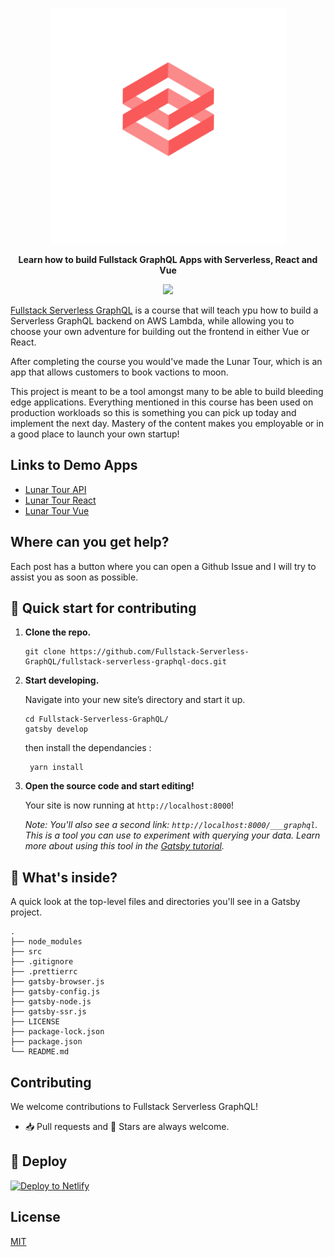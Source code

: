<p align="center">
  <a href="https://serverless-stack.com/">
    <img alt="fsgql" src="https://github.com/Fullstack-Serverless-GraphQL/fullstack-serverless-graphql-docs/raw/master/src/images/fsgql_logo.png" width="377" />
  </a>
</p>

<p align="center">
  <b>Learn how to build Fullstack GraphQL Apps with Serverless, React and Vue</b>
</p>

<p align="center">
<img src="https://img.shields.io/github/license/Fullstack-Serverless-GraphQL/fullstack-serverless-graphql-docs" />
</p>

[Fullstack Serverless GraphQL](https://fullstack-serverless-graphql.netlify.app/) is a course that will teach ypu how to build a Serverless GraphQL backend on AWS Lambda, while allowing you to choose your own adventure for building out the frontend in either Vue or React.

After completing the course you would've made the Lunar Tour, which is an app that allows customers to book vactions to moon.

This project is meant to be a tool amongst many to be able to build bleeding edge applications. Everything mentioned in this course has been used on production workloads so this is something you can pick up today and implement the next day. Mastery of the content makes you employable or in a good place to launch your own startup!

## Links to Demo Apps

- [Lunar Tour API](https://github.com/Fullstack-Serverless-GraphQL/lunar-tour-api)
- [Lunar Tour React](https://github.com/Fullstack-Serverless-GraphQL/lunar-tour-react)
- [Lunar Tour Vue](https://github.com/Fullstack-Serverless-GraphQL/lunar-tour-frontend)

## Where can you get help?

Each post has a button where you can open a Github Issue and I will try to assist you as soon as possible.

## 🚀 Quick start for contributing

1.  **Clone the repo.**


    ```shell
    git clone https://github.com/Fullstack-Serverless-GraphQL/fullstack-serverless-graphql-docs.git
    ```

2.  **Start developing.**

    Navigate into your new site’s directory and start it up.

    ```shell
    cd Fullstack-Serverless-GraphQL/
    gatsby develop
    ```

    then install the dependancies :

    ```shell
     yarn install
    ```

1.  **Open the source code and start editing!**

    Your site is now running at `http://localhost:8000`!

    _Note: You'll also see a second link: _`http://localhost:8000/___graphql`_. This is a tool you can use to experiment with querying your data. Learn more about using this tool in the [Gatsby tutorial](https://www.gatsbyjs.org/tutorial/part-five/#introducing-graphiql)._

## 🧐 What's inside?

A quick look at the top-level files and directories you'll see in a Gatsby project.

    .
    ├── node_modules
    ├── src
    ├── .gitignore
    ├── .prettierrc
    ├── gatsby-browser.js
    ├── gatsby-config.js
    ├── gatsby-node.js
    ├── gatsby-ssr.js
    ├── LICENSE
    ├── package-lock.json
    ├── package.json
    └── README.md

## Contributing

We welcome contributions to Fullstack Serverless GraphQL!

- 📥 Pull requests and 🌟 Stars are always welcome.

## 💫 Deploy

[![Deploy to Netlify](https://www.netlify.com/img/deploy/button.svg)](https://github.com/Fullstack-Serverless-GraphQL/fullstack-serverless-graphql-docs.git)

## License

[MIT](https://github.com/Fullstack-Serverless-GraphQL/fullstack-serverless-graphql-docs/blob/master/LICENSE)
